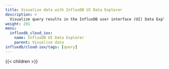 ```yaml
---
title: Visualize data with InfluxDB UI Data Explorer
description: >
  Visualize query results in the InfluxDB user interface (UI) Data Explorer.
weight: 201
menu:
  influxdb_cloud_iox:
    name: InfluxDB UI Data Explorer
    parent: Visualize data
influxdb/cloud-iox/tags: [query]
---
```


{{< children >}}
